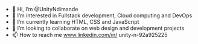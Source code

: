 - 👋 Hi, I’m @UnityNdimande
- 👀 I’m interested in Fullstack development, Cloud computing and DevOps
- 🌱 I’m currently learning HTML, CSS and JavaScript
- 💞️ I’m looking to collaborate on web design and development projects
- 📫 How to reach me www.linkedin.com/in/
unity-n-92a925225


<!---
UnityNdimande/UnityNdimande is a ✨ special ✨ repository because its `README.md` (this file) appears on your GitHub profile.
You can click the Preview link to take a look at your changes.
--->
